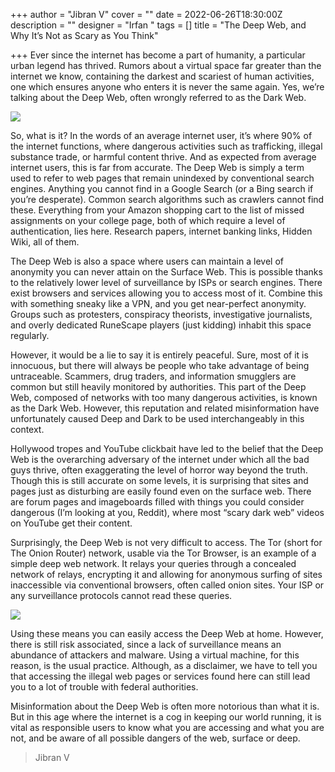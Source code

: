 +++
author = "Jibran V"
cover = ""
date = 2022-06-26T18:30:00Z
description = ""
designer = "Irfan "
tags = []
title = "The Deep Web, and Why It’s Not as Scary as You Think"

+++
Ever since the internet has become a part of humanity, a particular urban legend has thrived. Rumors about a virtual space far greater than the internet we know, containing the darkest and scariest of human activities, one which ensures anyone who enters it is never the same again. Yes, we’re talking about the Deep Web, often wrongly referred to as the Dark Web.

![](/images/1-1.jpg)

So, what is it? In the words of an average internet user, it’s where 90% of the internet functions, where dangerous activities such as trafficking, illegal substance trade, or harmful content thrive. And as expected from average internet users, this is far from accurate. The Deep Web is simply a term used to refer to web pages that remain unindexed by conventional search engines. Anything you cannot find in a Google Search (or a Bing search if you’re desperate). Common search algorithms such as crawlers cannot find these. Everything from your Amazon shopping cart to the list of missed assignments on your college page, both of which require a level of authentication, lies here. Research papers, internet banking links, Hidden Wiki, all of them.

The Deep Web is also a space where users can maintain a level of anonymity you can never attain on the Surface Web. This is possible thanks to the relatively lower level of surveillance by ISPs or search engines. There exist browsers and services allowing you to access most of it. Combine this with something sneaky like a VPN, and you get near-perfect anonymity. Groups such as protesters, conspiracy theorists, investigative journalists, and overly dedicated RuneScape players (just kidding) inhabit this space regularly.

However, it would be a lie to say it is entirely peaceful. Sure, most of it is innocuous, but there will always be people who take advantage of being untraceable. Scammers, drug traders, and information smugglers are common but still heavily monitored by authorities. This part of the Deep Web, composed of networks with too many dangerous activities, is known as the Dark Web. However, this reputation and related misinformation have unfortunately caused Deep and Dark to be used interchangeably in this context.

Hollywood tropes and YouTube clickbait have led to the belief that the Deep Web is the overarching adversary of the internet under which all the bad guys thrive, often exaggerating the level of horror way beyond the truth. Though this is still accurate on some levels, it is surprising that sites and pages just as disturbing are easily found even on the surface web. There are forum pages and imageboards filled with things you could consider dangerous (I’m looking at you, Reddit), where most “scary dark web” videos on YouTube get their content.

  
Surprisingly, the Deep Web is not very difficult to access. The Tor (short for The Onion Router) network, usable via the Tor Browser, is an example of a simple deep web network. It relays your queries through a concealed network of relays, encrypting it and allowing for anonymous surfing of sites inaccessible via conventional browsers, often called onion sites. Your ISP or any surveillance protocols cannot read these queries.

![](/images/2.jpg)

Using these means you can easily access the Deep Web at home. However, there is still risk associated, since a lack of surveillance means an abundance of attackers and malware. Using a virtual machine, for this reason, is the usual practice. Although, as a disclaimer, we have to tell you that accessing the illegal web pages or services found here can still lead you to a lot of trouble with federal authorities.

Misinformation about the Deep Web is often more notorious than what it is. But in this age where the internet is a cog in keeping our world running, it is vital as responsible users to know what you are accessing and what you are not, and be aware of all possible dangers of the web, surface or deep.

> Jibran V